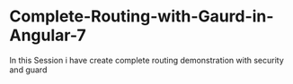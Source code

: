 # Complete-Routing-with-Gaurd-in-Angular-7
In this Session i have create complete routing demonstration with security and guard
